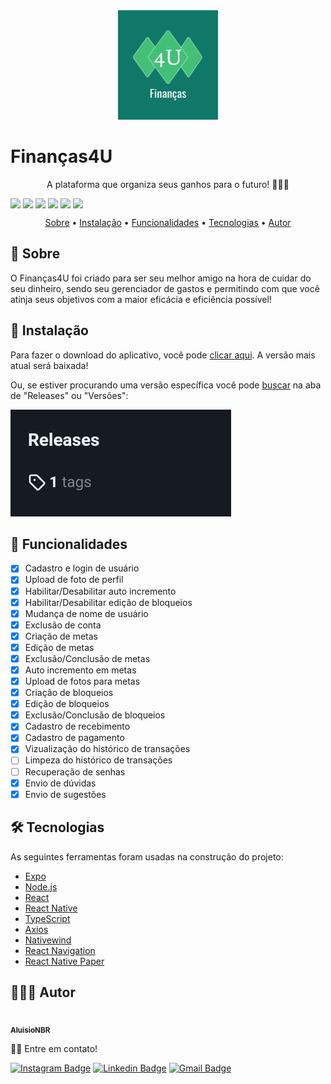 <div align="center">
  <img
    src="assets/icon.png"
    alt="Finances4U Logo"
    style="width: 160px; height: 175px"
  />
  <h1 style="display: flex; align-items: center">
    Finanças4U
  </h1>
</div>

<p align="center">
  A plataforma que organiza seus ganhos para o  futuro! 🚀🚀🚀
</p>

<div align="center" style="display: flex; gap: 4px; flex-wrap: wrap">
  <img src="https://img.shields.io/github/license/AluisioNBR/finances4u-app?&color=5462DB&style=for-the-badge"/>

  <img src="https://img.shields.io/static/v1?label=Version&message=1.0.0&color=5462DB&style=for-the-badge"/>

  <img src="https://img.shields.io/static/v1?label=Platform&message=Android&color=42C078&style=for-the-badge"/>
  
  <img src="https://img.shields.io/github/stars/AluisioNBR/finances4u-app?&color=42C078&style=for-the-badge"/>
  
  <img src="https://img.shields.io/github/forks/AluisioNBR/finances4u-app?&color=42C078&style=for-the-badge"/>
  
  <img src="https://img.shields.io/github/issues/AluisioNBR/finances4u-app?&color=BD2C49&style=for-the-badge"/>
</div>

<p align="center">
 <a href="#about">Sobre</a> •
 <a href="#instalation">Instalação</a> • 
 <a href="#features">Funcionalidades</a> • 
 <a href="#techs">Tecnologias</a> •
 <a href="#auth">Autor</a>
</p>

<h2 id="about">📖 Sobre</h2>

O Finanças4U foi criado para ser seu melhor amigo na hora de cuidar do seu dinheiro, sendo seu gerenciador de gastos e permitindo com que você atinja seus objetivos com a maior eficácia e eficiência possível!

<h2 id="instalation">📲 Instalação</h2>

Para fazer o download do aplicativo, você pode [clicar aqui](https://expo.dev/artifacts/eas/kmqzXMfCdfoSBjw85KiZFF.apk). A versão mais atual será baixada!

Ou, se estiver procurando uma versão específica você pode [buscar](https://github.com/AluisioNBR/finances4u-app/releases) na aba de "Releases" ou "Versões":

[![Releases image](assets/releases.jpeg)](https://github.com/AluisioNBR/finances4u-app/releases)

<h2 id="features">📱 Funcionalidades</h2>

- [x] Cadastro e login de usuário
- [x] Upload de foto de perfil
- [x] Habilitar/Desabilitar auto incremento
- [x] Habilitar/Desabilitar edição de bloqueios
- [x] Mudança de nome de usuário
- [x] Exclusão de conta
- [x] Criação de metas
- [x] Edição de metas
- [x] Exclusão/Conclusão de metas
- [x] Auto incremento em metas
- [x] Upload de fotos para metas
- [x] Criação de bloqueios
- [x] Edição de bloqueios
- [x] Exclusão/Conclusão de bloqueios
- [x] Cadastro de recebimento
- [x] Cadastro de pagamento
- [x] Vizualização do histórico de transações
- [ ] Limpeza do histórico de transações
- [ ] Recuperação de senhas
- [x] Envio de dúvidas
- [x] Envio de sugestões

<h2 id="techs">🛠 Tecnologias</h2>

As seguintes ferramentas foram usadas na construção do projeto:

- [Expo](https://expo.io/)
- [Node.js](https://nodejs.org/en/)
- [React](https://pt-br.reactjs.org/)
- [React Native](https://reactnative.dev/)
- [TypeScript](https://www.typescriptlang.org/)
- [Axios](https://axios-http.com/)
- [Nativewind](https://www.nativewind.dev/)
- [React Navigation](https://reactnavigation.org/)
- [React Native Paper](https://reactnativepaper.com/)

<h2 id="auth">👨🏾‍💼 Autor</h2>

<a href="https://github.com/AluisioNBR">
 <img style="border-radius: 50%;" src="https://github.com/AluisioNBR.png" width="100px;" alt=""/>
 <br />
 <sub><b>AluisioNBR</b></sub>
 </a>

👋🏽 Entre em contato!

[![Instagram Badge](https://img.shields.io/badge/-@geek.developer27-1ca0f1?style=flat-square&color=BD2C49&logo=instagram&logoColor=white&link=https://www.instagram.com/geek.developer27/)](https://www.instagram.com/geek.developer27/)
[![Linkedin Badge](https://img.shields.io/badge/-AluisioNetto-blue?style=flat-square&logo=Linkedin&logoColor=white&link=https://www.linkedin.com/in/aluisio-netto-1721b4225/)](https://www.linkedin.com/in/aluisio-netto-1721b4225/)
[![Gmail Badge](https://img.shields.io/badge/-aluisionbr333@hotmail.com-c14438?style=flat-square&logo=Gmail&logoColor=white&link=mailto:aluisionbr333@hotmail.com)](mailto:aluisionbr333@hotmail.com)
